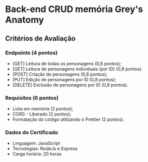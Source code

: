 # Back-end CRUD memória Grey's Anatomy

## Critérios de Avaliação

### Endpoints (4 pontos)

- [GET] Leitura de todas os personagens (0,8 pontos);
- [GET] Leitura de personagens individuais (por ID) (0,8 pontos).
- [POST] Criação de personagens (0,8 pontos);
- [PUT] Edição de personagens por ID (0,8 pontos);
- [DELETE] Exclusão de personagens por ID (0,8 pontos).

### Requisitos (6 pontos)

- Lista em memória (2 pontos);
- CORS - Liberado (2 pontos);
- Formatação do código utilizando o Prettier (2 pontos).

### Dados do Certificado

- Linguagem: JavaScript
- Tecnologias: NodeJs e Express
- Carga horária: 20 horas
